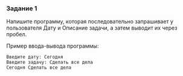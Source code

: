 ### Задание 1

Напишите программу, которая последовательно запрашивает у пользователя Дату и Описание задачи, а затем выводит их через пробел.

Пример ввода-вывода программы:

```
Введите дату: Сегодня
Введите задачу: Сделать все дела
Сегодня Сделать все дела
```
